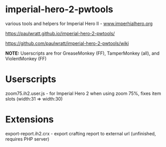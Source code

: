 # imperial-hero-2-pwtools
various tools and helpers for Imperial Hero II - www.imperhialhero.org

https://paulwratt.github.io/imperial-hero-2-pwtools/

https://github.com/paulwratt/imperial-hero-2-pwtools/wiki

**NOTE:** Userscripts are fror GreaseMonkey (FF), TamperMonkey (all), and ViolentMonkey (FF)

# Userscripts
zoom75.ih2.user.js - for Imperial Hero 2 when using zoom 75%, fixes item slots (width:31 => width:30)

# Extensions
export-report.ih2.crx - export crafting report to external url (unfinished, requires PHP server)
